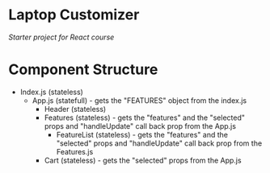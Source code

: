 # Laptop Customizer
_Starter project for React course_

# Component Structure
* Index.js (stateless)
    * App.js (statefull) - gets the "FEATURES" object from the index.js
        * Header (stateless)
        * Features (stateless) - gets the "features" and the "selected" props and "handleUpdate" call back prop from the App.js
            * FeatureList (stateless) - gets the "features" and the "selected" props and "handleUpdate" call back prop from the Features.js
        * Cart (stateless) - gets the "selected" props from the App.js
